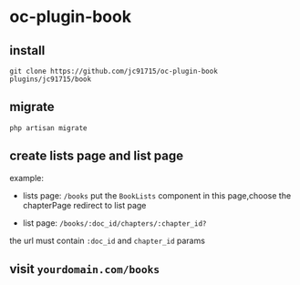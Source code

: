 # oc-plugin-book


## install

```
git clone https://github.com/jc91715/oc-plugin-book plugins/jc91715/book
```

## migrate

```
php artisan migrate
```

## create lists page and list page


example:

 *  lists page: `/books` put the `BookLists` component in this page,choose the chapterPage redirect to list page


* list page: `/books/:doc_id/chapters/:chapter_id?`

the url must contain `:doc_id` and `chapter_id` params

## visit `yourdomain.com/books`






